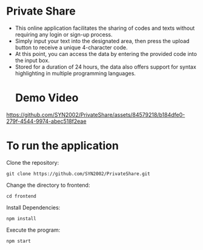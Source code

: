 # Private Share
- This online application facilitates the sharing of codes and texts without requiring any login or sign-up process.
- Simply input your text into the designated area, then press the upload button to receive a unique 4-character code.
- At this point, you can access the data by entering the provided code into the input box.
- Stored for a duration of 24 hours, the data also offers support for syntax highlighting in multiple programming languages.
  # Demo Video
  
https://github.com/SYN2002/PrivateShare/assets/84579218/b184dfe0-279f-4544-9974-abec518f2eae


  
# To run the application

Clone the repository:
```
git clone https://github.com/SYN2002/PrivateShare.git
```
Change the directory to frontend:
```
cd frontend
```
Install Dependencies:
```
npm install
```
Execute the program:
```
npm start
```


